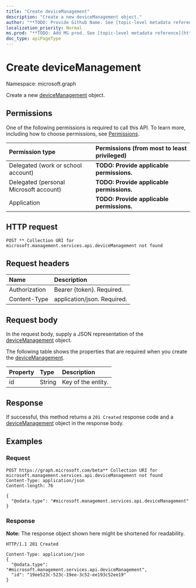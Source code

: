 ```yaml
---
title: "Create deviceManagement"
description: "Create a new deviceManagement object."
author: "**TODO: Provide Github Name. See [topic-level metadata reference](https://msgo.azurewebsites.net/add/document/guidelines/metadata.html#topic-level-metadata)**"
localization_priority: Normal
ms.prod: "**TODO: Add MS prod. See [topic-level metadata reference](https://msgo.azurewebsites.net/add/document/guidelines/metadata.html#topic-level-metadata)**"
doc_type: apiPageType
---
```


# Create deviceManagement
Namespace: microsoft.graph

Create a new [deviceManagement](../resources/devicemanagement.md) object.

## Permissions
One of the following permissions is required to call this API. To learn more, including how to choose permissions, see [Permissions](/graph/permissions-reference).

|Permission type|Permissions (from most to least privileged)|
|:---|:---|
|Delegated (work or school account)|**TODO: Provide applicable permissions.**|
|Delegated (personal Microsoft account)|**TODO: Provide applicable permissions.**|
|Application|**TODO: Provide applicable permissions.**|

## HTTP request

<!-- {
  "blockType": "ignored"
}
-->
``` http
POST ** Collection URI for microsoft.management.services.api.deviceManagement not found
```

## Request headers
|Name|Description|
|:---|:---|
|Authorization|Bearer {token}. Required.|
|Content-Type|application/json. Required.|

## Request body
In the request body, supply a JSON representation of the [deviceManagement](../resources/devicemanagement.md) object.

The following table shows the properties that are required when you create the [deviceManagement](../resources/devicemanagement.md).

|Property|Type|Description|
|:---|:---|:---|
|id|String|Key of the entity.|



## Response

If successful, this method returns a `201 Created` response code and a [deviceManagement](../resources/devicemanagement.md) object in the response body.

## Examples

### Request
<!-- {
  "blockType": "request",
  "name": "create_devicemanagement_from_"
}
-->
``` http
POST https://graph.microsoft.com/beta** Collection URI for microsoft.management.services.api.deviceManagement not found
Content-Type: application/json
Content-length: 76

{
  "@odata.type": "#microsoft.management.services.api.deviceManagement"
}
```


### Response
**Note:** The response object shown here might be shortened for readability.
<!-- {
  "blockType": "response",
  "truncated": true,
  "@odata.type": "microsoft.management.services.api.deviceManagement"
}
-->
``` http
HTTP/1.1 201 Created

Content-Type: application/json
{
  "@odata.type": "#microsoft.management.services.api.deviceManagement",
  "id": "19ee523c-523c-19ee-3c52-ee193c52ee19"
}
```

